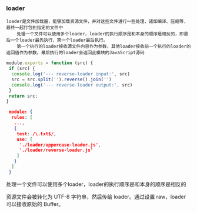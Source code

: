 ### loader
    loader是文件加载器，能够加载资源文件，并对这些文件进行一些处理，诸如编译、压缩等，最终一起打包到指定的文件中
        处理一个文件可以使用多个loader，loader的执行顺序是和本身的顺序是相反的，即最后一个loader最先执行，第一个loader最后执行。
        第一个执行的loader接收源文件内容作为参数，其他loader接收前一个执行的loader的返回值作为参数。最后执行的loader会返回此模块的JavaScript源码

```js
module.exports = function (src) {
 if (src) {
  console.log('--- reverse-loader input:', src)
  src = src.split('').reverse().join('')
  console.log('--- reverse-loader output:', src)
 }
 return src;
}
```
```json
 module: {
  rules: [
   ...,
   {
    test: /\.txt$/,
    use: [
     './loader/uppercase-loader.js',
     './loader/reverse-loader.js'
    ]
   }
  ]
 }
```
处理一个文件可以使用多个loader，loader的执行顺序是和本身的顺序是相反的

资源文件会被转化为 UTF-8 字符串，然后传给 loader。通过设置 raw，loader 可以接收原始的 Buffer。